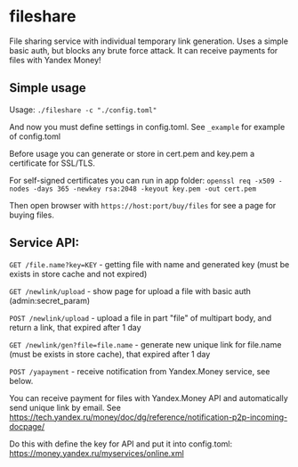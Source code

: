 # fileshare
File sharing service with individual temporary link generation.
Uses a simple basic auth, but blocks any brute force attack.
It can receive payments for files with Yandex Money!


## Simple usage

Usage: `./fileshare -c "./config.toml"`

And now you must define settings in config.toml.
See `_example` for example of config.toml

Before usage you can generate or store in cert.pem and key.pem a certificate for SSL/TLS.

For self-signed certificates you can run in app folder:
`openssl req -x509 -nodes -days 365 -newkey rsa:2048 -keyout key.pem -out cert.pem`

Then open browser with `https://host:port/buy/files` for see a page for buying files.

## Service API:

`GET /file.name?key=KEY` - getting file with name and generated key (must be exists in store cache and not expired)

`GET /newlink/upload` - show page for upload a file with basic auth (admin:secret_param)

`POST /newlink/upload` - upload a file in part "file" of multipart body, and return a link, that expired after 1 day

`GET /newlink/gen?file=file.name` - generate new unique link for file.name (must be exists in store cache), that expired after 1 day

`POST /yapayment` - receive notification from Yandex.Money service, see below.


You can receive payment for files with Yandex.Money API and automatically send unique link by email.
See https://tech.yandex.ru/money/doc/dg/reference/notification-p2p-incoming-docpage/


Do this with define the key for API and put it into config.toml: https://money.yandex.ru/myservices/online.xml